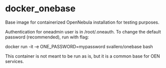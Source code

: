 # docker_onebase
Base image for containerized OpenNebula installation for testing purposes. 

Authentication for oneadmin user is in /root/.oneauth.
To change the default password (recommended), run with flag:

docker run -it -e ONE_PASSWORD=mypassword svallero/onebase bash

This container is not meant to be run as is, but it is a common base for OEN services.

